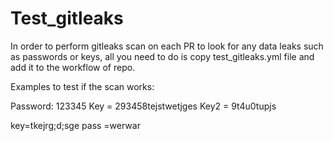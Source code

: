 # Test_gitleaks

In order to perform gitleaks scan on each PR to look for any data leaks such as passwords or keys, all you need to do is copy test_gitleaks.yml file and add it to the workflow of repo.


Examples to test if the scan works:

Password: 123345
Key = 293458tejstwetjges
Key2 = 9t4u0tupjs

key=tkejrg;d;sge
pass =werwar
